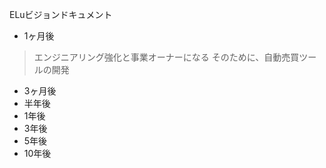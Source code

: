 ELuビジョンドキュメント

- 1ヶ月後
> エンジニアリング強化と事業オーナーになる
> そのために、自動売買ツールの開発

- 3ヶ月後
- 半年後
- 1年後
- 3年後
- 5年後
- 10年後